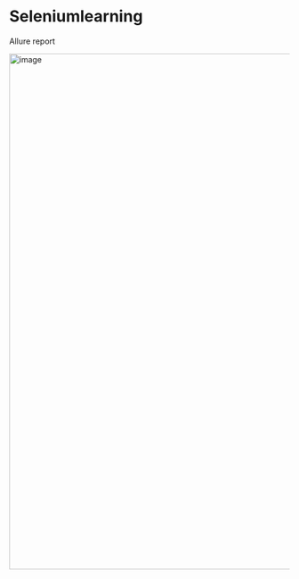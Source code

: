 # Seleniumlearning
Allure report

<img width="925" alt="image" src="https://github.com/sachi1407/Seleniumlearning/assets/77764146/81423ed3-d904-41a9-a319-f710439f7b6d">

